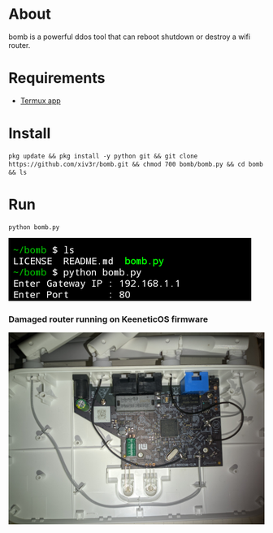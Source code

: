 # About 
bomb is a powerful ddos tool that can reboot shutdown or destroy a wifi router.

# Requirements
- [Termux app](https://github.com/termux/termux-app/releases)

# Install 
```
pkg update && pkg install -y python git && git clone https://github.com/xiv3r/bomb.git && chmod 700 bomb/bomb.py && cd bomb && ls
```

# Run
```
python bomb.py
```
<img src="https://github.com/xiv3r/bomb/blob/main/sample.png">

### Damaged router running on KeeneticOS firmware 

<img src="https://github.com/xiv3r/bomb/blob/main/poc.jpg">
